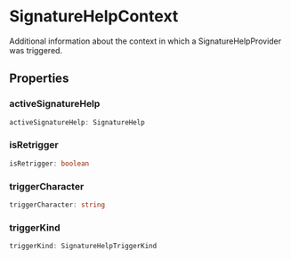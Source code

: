 # SignatureHelpContext

Additional information about the context in which a SignatureHelpProvider was triggered.

## Properties

### activeSignatureHelp

```typescript
activeSignatureHelp: SignatureHelp
```

### isRetrigger

```typescript
isRetrigger: boolean
```

### triggerCharacter

```typescript
triggerCharacter: string
```

### triggerKind

```typescript
triggerKind: SignatureHelpTriggerKind
```

